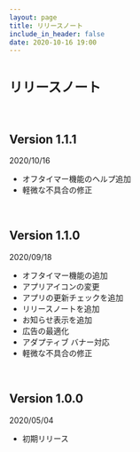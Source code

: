 ```yaml
---
layout: page
title: リリースノート
include_in_header: false
date: 2020-10-16 19:00
---
```


# `リリースノート`
<br>

## **Version 1.1.1**
2020/10/16
- オフタイマー機能のヘルプ追加
- 軽微な不具合の修正

<br>

## **Version 1.1.0**
2020/09/18
- オフタイマー機能の追加
- アプリアイコンの変更
- アプリの更新チェックを追加
- リリースノートを追加
- お知らせ表示を追加
- 広告の最適化
- アダプティブ バナー対応
- 軽微な不具合の修正

<br>

## **Version 1.0.0**
2020/05/04
- 初期リリース

<br>